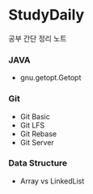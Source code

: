 # StudyDaily

공부 간단 정리 노트

### JAVA 
  - gnu.getopt.Getopt  

### Git
  - Git Basic
  - Git LFS
  - Git Rebase
  - Git Server

### Data Structure

- Array vs LinkedList